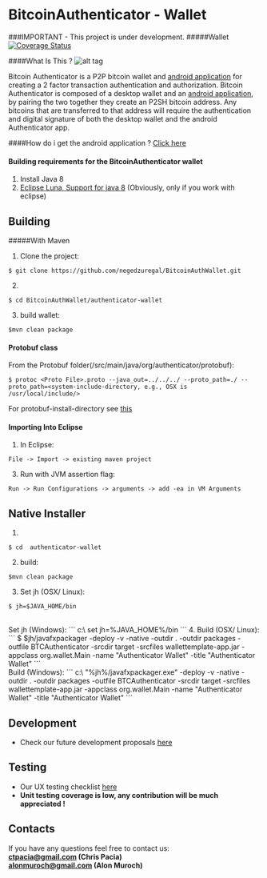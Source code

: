 BitcoinAuthenticator - Wallet
====================

###IMPORTANT - This project is under development.
#####Wallet
[![Coverage Status](https://coveralls.io/repos/BitcoinAuthenticator/Wallet/badge.png?branch=develop)](https://coveralls.io/r/BitcoinAuthenticator/Wallet?branch=develop)


####What Is This ?
![alt tag](https://avatars1.githubusercontent.com/u/10117021?v=3&u=ec1653bfd716817994c43933e25d35bebdf40be5&s=140)

Bitcoin Authenticator is a P2P bitcoin wallet and [android application](https://github.com/cpacia/BitcoinAuthenticator) for creating a 2 factor transaction authentication and authorization. Bitcoin Authenticator is composed of a desktop wallet and an  [android application](https://github.com/cpacia/BitcoinAuthenticator), by pairing the two together they create an P2SH bitcoin address. Any bitcoins that are transferred to that address will require the authentication and digital signature of both the desktop wallet and the android Authenticator app.

####How do i get the android application ? 
[Click here](https://github.com/cpacia/BitcoinAuthenticator) 

#### Building requirements for the BitcoinAuthenticator wallet
1. Install Java 8
2. [Eclipse Luna, Support for java 8](http://www.eclipse.org/home/index.php) (Obviously, only if you work with eclipse)

## Building

#####With Maven
1. Clone the project:<br>
```
$ git clone https://github.com/negedzuregal/BitcoinAuthWallet.git
```
2. 
```
$ cd BitcoinAuthWallet/authenticator-wallet
```
3. build wallet: <br>
```
$mvn clean package
```

#### Protobuf class
From the Protobuf folder(/src/main/java/org/authenticator/protobuf):
```
$ protoc <Proto File>.proto --java_out=../../../ --proto_path=./ --proto_path=<system-include-directory, e.g., OSX is /usr/local/include/>
```

For protobuf-install-directory see [this](http://stackoverflow.com/questions/20069295/importing-google-protobuf-descriptor-proto-in-java-protocol-buffers)

#### Importing Into Eclipse 
1. In Eclipse:
```
File -> Import -> existing maven project
``` 
3. Run with JVM assertion flag:<br>
```
Run -> Run Configurations -> arguments -> add -ea in VM Arguments
```

## Native Installer
1. 
```
$ cd  authenticator-wallet
```
2. build: <br>
```
$mvn clean package
```
3. Set jh  (OSX/ Linux):  
```
$ jh=$JAVA_HOME/bin
```
<br>
Set jh (Windows):  
```
c:\<Path to project> set jh=%JAVA_HOME%/bin
```
4. Build (OSX/ Linux): 
```
$ $jh/javafxpackager -deploy -v -native -outdir . -outdir packages -outfile BTCAuthenticator -srcdir target -srcfiles wallettemplate-app.jar -appclass org.wallet.Main -name "Authenticator Wallet" -title "Authenticator Wallet"
```
<br>
Build (Windows): 
```
c:\<Path to project> "%jh%/javafxpackager.exe" -deploy -v -native -outdir . -outdir packages -outfile BTCAuthenticator -srcdir target -srcfiles wallettemplate-app.jar -appclass org.wallet.Main -name "Authenticator Wallet" -title "Authenticator Wallet"
```

## Development 
- Check our future development proposals [here](https://docs.google.com/spreadsheets/d/1o5ZS_L8OppZJit46SzpauJOthI0ncWuIgmo6ZtPevOU/edit?usp=sharing)

## Testing
- Our UX testing checklist [here](https://docs.google.com/spreadsheets/d/1Tcg6E1ZxlYmg9TjcGjNhZoP0vHRUZT_O_2SzJJVfcKQ/edit?usp=sharing)
- <b> Unit testing coverage is low, any contribution will be much appreciated !</b>

## Contacts
If you have any questions feel free to contact us: 
<br><b>ctpacia@gmail.com (Chris Pacia)
<br>alonmuroch@gmail.com (Alon Muroch)</b>